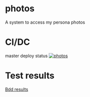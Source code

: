 # photos
A system to access my persona photos

# CI/DC
master deploy status [![photos](https://github.com/lysz210/photos/actions/workflows/deploy.yaml/badge.svg)](https://github.com/lysz210/photos/actions/workflows/deploy.yaml)

# Test results

[Bdd results](https://lysz210.github.io/photos/bdd)